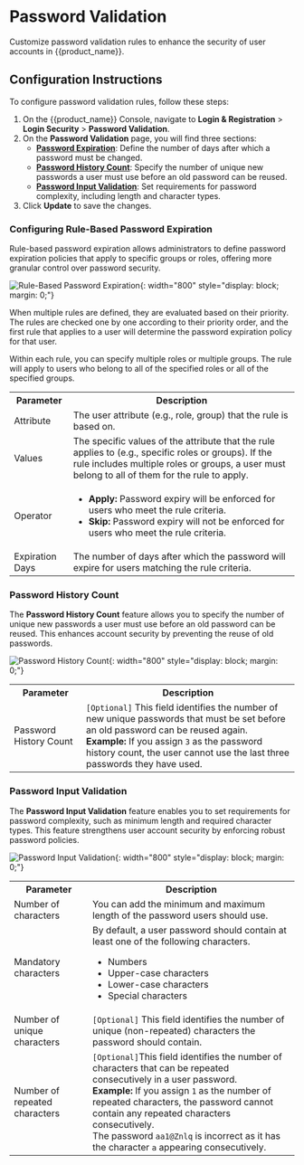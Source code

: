 # Password Validation

Customize password validation rules to enhance the security of user accounts in {{product_name}}.

## Configuration Instructions

To configure password validation rules, follow these steps:

1. On the {{product_name}} Console, navigate to **Login & Registration** > **Login Security** > **Password Validation**.
2. On the **Password Validation** page, you will find three sections:
    - [**Password Expiration**](#configuring-rule-based-password-expiration): Define the number of days after which a 
    password must be changed.
    - [**Password History Count**](#password-history-count): Specify the number of unique new passwords a user must use 
    before an old password can be reused.
    - [**Password Input Validation**](#password-input-validation): Set requirements for password complexity, including 
    length and character types.
3. Click **Update** to save the changes.

### Configuring Rule-Based Password Expiration

Rule-based password expiration allows administrators to define password expiration policies that apply to specific 
groups or roles, offering more granular control over password security.

![Rule-Based Password Expiration]({{base_path}}/assets/img/guides/account-configurations/password-expiration.png){: width="800" style="display: block; margin: 0;"}

When multiple rules are defined, they are evaluated based on their priority. The rules are checked one by one according 
to their priority order, and the first rule that applies to a user will determine the password expiration policy for 
that user.

Within each rule, you can specify multiple roles or multiple groups. The rule will apply to users who belong to all 
of the specified roles or all of the specified groups.

<table>
    <tr>
        <th>Parameter</th>
        <th>Description</th>
    </tr>
    <tr>
        <td>Attribute</td>
        <td>The user attribute (e.g., role, group) that the rule is based on.</td>
    </tr>
    <tr>
        <td>Values</td>
        <td>The specific values of the attribute that the rule applies to (e.g., specific roles or groups). If the rule 
        includes multiple roles or groups, a user must belong to all of them for the rule to apply.</td>
    </tr>
    <tr>
        <td>Operator</td>
        <td>
            <ul>
                <li><b>Apply:</b> Password expiry will be enforced for users who meet the rule criteria.</li>
                <li><b>Skip:</b> Password expiry will not be enforced for users who meet the rule criteria.</li>
            </ul>
        </td>
    </tr>
    <tr>
        <td>Expiration Days</td>
        <td>The number of days after which the password will expire for users matching the rule criteria.</td>
    </tr>
</table>

### Password History Count

The **Password History Count** feature allows you to specify the number of unique new passwords a user must use before 
an old password can be reused. This enhances account security by preventing the reuse of old passwords.

![Password History Count]({{base_path}}/assets/img/guides/account-configurations/password-history-count.png){: width="800" style="display: block; margin: 0;"}

<table>
    <tr>
        <th>Parameter</th>
        <th>Description</th>
    </tr>
    <tr>
        <td>Password History Count</td>
        <td><code>[Optional]</code> This field identifies the number of new unique passwords that must be set before an 
        old password can be reused again. <br> <b> Example: </b> If you assign <code>3</code> as the password history 
        count, the user cannot use the last three passwords they have used.</td>
    </tr>
</table>

### Password Input Validation

The **Password Input Validation** feature enables you to set requirements for password complexity, such as minimum 
length and required character types. This feature strengthens user account security by enforcing robust password 
policies.

![Password Input Validation]({{base_path}}/assets/img/guides/account-configurations/password-input-validation.png){: width="800" style="display: block; margin: 0;"}

<table>
    <tr>
        <th>Parameter</th>
        <th>Description</th>
    </tr>
    <tr>
        <td>Number of characters</td>
        <td>You can add the minimum and maximum length of the password users should use.</td>
    </tr>
    <tr>
        <td>Mandatory characters</td>
        <td>By default, a user password should contain at least one of the following characters.
            <ul>
                <li>Numbers</li>
                <li>Upper-case characters</li>
                <li>Lower-case characters</li>
                <li>Special characters</li>
            </ul>
        </td>
    </tr>
    <tr>
        <td>Number of unique characters</td>
        <td><code>[Optional]</code> This field identifies the number of unique (non-repeated) characters the password should contain.</td>
    </tr>
    <tr>
        <td>Number of repeated characters</td>
        <td><code>[Optional]</code>This field identifies the number of characters that can be repeated consecutively in a user password. <br> <b> Example: </b> If you assign <code>1</code> as the number of repeated characters, the password cannot contain any repeated characters consecutively. <br> The password <code>aa1@Znlq</code> is incorrect as it has the character <code>a</code> appearing consecutively.</td>
    </tr>
</table>
